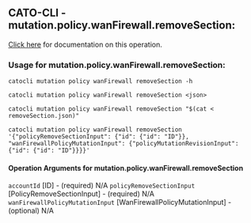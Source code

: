 
## CATO-CLI - mutation.policy.wanFirewall.removeSection:
[Click here](https://api.catonetworks.com/documentation/#mutation-removeSection) for documentation on this operation.

### Usage for mutation.policy.wanFirewall.removeSection:

`catocli mutation policy wanFirewall removeSection -h`

`catocli mutation policy wanFirewall removeSection <json>`

`catocli mutation policy wanFirewall removeSection "$(cat < removeSection.json)"`

`catocli mutation policy wanFirewall removeSection '{"policyRemoveSectionInput": {"id": {"id": "ID"}}, "wanFirewallPolicyMutationInput": {"policyMutationRevisionInput": {"id": {"id": "ID"}}}}'`

#### Operation Arguments for mutation.policy.wanFirewall.removeSection ####
`accountId` [ID] - (required) N/A 
`policyRemoveSectionInput` [PolicyRemoveSectionInput] - (required) N/A 
`wanFirewallPolicyMutationInput` [WanFirewallPolicyMutationInput] - (optional) N/A 
